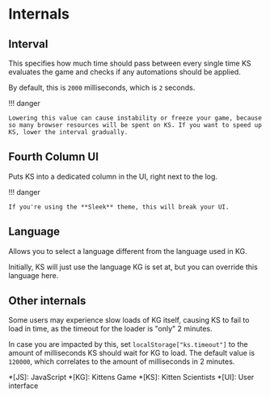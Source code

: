 # Internals

## Interval

This specifies how much time should pass between every single time KS evaluates the game and checks if any automations should be applied.

By default, this is `2000` milliseconds, which is `2` seconds.

!!! danger

    Lowering this value can cause instability or freeze your game, because so many browser resources will be spent on KS. If you want to speed up KS, lower the interval gradually.

## Fourth Column UI

Puts KS into a dedicated column in the UI, right next to the log.

!!! danger

    If you're using the **Sleek** theme, this will break your UI.

## Language

Allows you to select a language different from the language used in KG.

Initially, KS will just use the language KG is set at, but you can override this language here.

## Other internals

Some users may experience slow loads of KG itself, causing KS to fail to load in time, as the timeout for the loader is "only" 2 minutes.

In case you are impacted by this, set `localStorage["ks.timeout"]` to the amount of milliseconds KS should wait for KG to load. The default value is `120000`, which correlates to the amount of milliseconds in 2 minutes.

<!-- prettier-ignore-start -->
*[JS]: JavaScript
*[KG]: Kittens Game
*[KS]: Kitten Scientists
*[UI]: User interface
<!-- prettier-ignore-end -->

